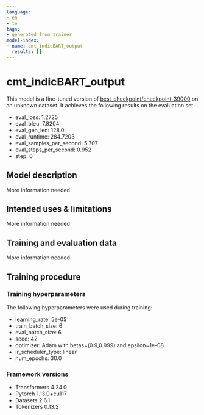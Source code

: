 ```yaml
---
language:
- en
- te
tags:
- generated_from_trainer
model-index:
- name: cmt_indicBART_output
  results: []
---
```


<!-- This model card has been generated automatically according to the information the Trainer had access to. You
should probably proofread and complete it, then remove this comment. -->

# cmt_indicBART_output

This model is a fine-tuned version of [best_checkpoint/checkpoint-39000](https://huggingface.co/best_checkpoint/checkpoint-39000) on an unknown dataset.
It achieves the following results on the evaluation set:
- eval_loss: 1.2725
- eval_bleu: 7.8204
- eval_gen_len: 128.0
- eval_runtime: 284.7203
- eval_samples_per_second: 5.707
- eval_steps_per_second: 0.952
- step: 0

## Model description

More information needed

## Intended uses & limitations

More information needed

## Training and evaluation data

More information needed

## Training procedure

### Training hyperparameters

The following hyperparameters were used during training:
- learning_rate: 5e-05
- train_batch_size: 6
- eval_batch_size: 6
- seed: 42
- optimizer: Adam with betas=(0.9,0.999) and epsilon=1e-08
- lr_scheduler_type: linear
- num_epochs: 30.0

### Framework versions

- Transformers 4.24.0
- Pytorch 1.13.0+cu117
- Datasets 2.6.1
- Tokenizers 0.13.2

